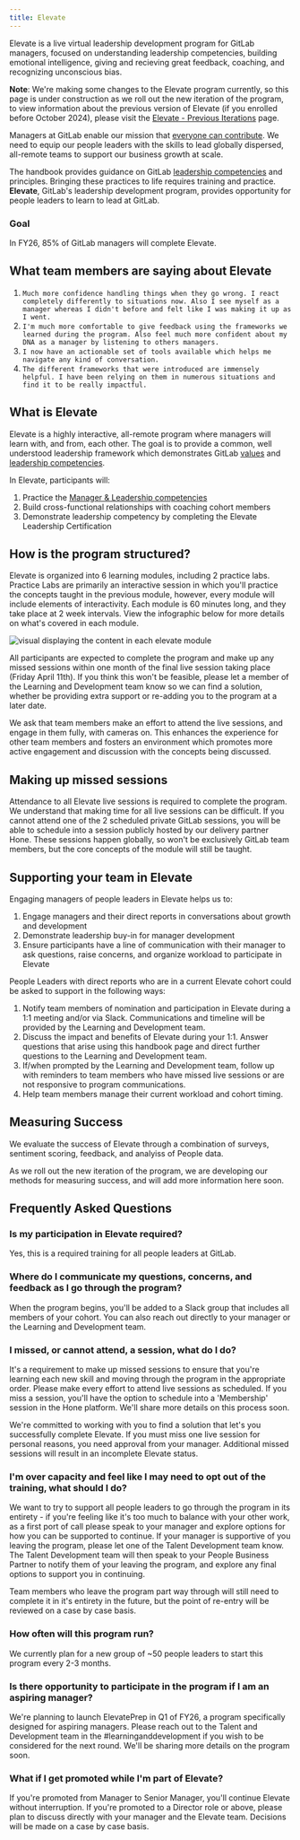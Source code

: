 ```yaml
---
title: Elevate
---
```


Elevate is a live virtual leadership development program for GitLab managers, focused on understanding leadership competencies, building emotional intelligence, giving and recieving great feedback, coaching, and recognizing unconscious bias.

**Note**: We're making some changes to the Elevate program currently, so this page is under construction as we roll out the new iteration of the program, to view information about the previous version of Elevate (if you enrolled before October 2024), please visit the [Elevate - Previous Iterations](./elevatev1.md) page.

Managers at GitLab enable our mission that [everyone can contribute](/handbook/company/mission/). We need to equip our people leaders with the skills to lead globally dispersed, all-remote teams to support our business growth at scale.

The handbook provides guidance on GitLab [leadership competencies](/handbook/people-group/competencies/#manager-and-leadership-competencies) and principles. Bringing these practices to life requires training and practice. **Elevate**, GitLab's leadership development program, provides opportunity for people leaders to learn to lead at GitLab.

### Goal

In FY26, 85% of GitLab managers will complete Elevate.

## What team members are saying about Elevate

1. `Much more confidence handling things when they go wrong. I react completely differently to situations now. Also I see myself as a manager whereas I didn't before and felt like I was making it up as I went.`
1. `I'm much more comfortable to give feedback using the frameworks we learned during the program. Also feel much more confident about my DNA as a manager by listening to others managers.`
1. `I now have an actionable set of tools available which helps me navigate any kind of conversation.`
1. `The different frameworks that were introduced are immensely helpful. I have been relying on them in numerous situations and find it to be really impactful.`

## What is Elevate

Elevate is a highly interactive, all-remote program where managers will learn with, and from, each other. The goal is to provide a common, well understood leadership framework which demonstrates GitLab [values](/handbook/values/) and [leadership competencies](/handbook/people-group/competencies/#manager-and-leadership-competencies).

In Elevate, participants will:

1. Practice the [Manager & Leadership competencies](/handbook/people-group/competencies/#manager-and-leadership-competencies)
1. Build cross-functional relationships with coaching cohort members
1. Demonstrate leadership competency by completing the Elevate Leadership Certification

## How is the program structured?

Elevate is organized into 6 learning modules, including 2 practice labs. Practice Labs are primarily an interactive session in which you'll practice the concepts taught in the previous module, however, every module will include elements of interactivity. Each module is 60 minutes long, and they take place at 2 week intervals. View the infographic below for more details on what's covered in each module.

![visual displaying the content in each elevate module](/images/handbook/people-group/elevatemoduleoverviews.png)

All participants are expected to complete the program and make up any missed sessions within one month of the final live session taking place (Friday April 11th). If you think this won't be feasible, please let a member of the Learning and Development team know so we can find a solution, whether be providing extra support or re-adding you to the program at a later date.

We ask that team members make an effort to attend the live sessions, and engage in them fully, with cameras on. This enhances the experience for other team members and fosters an environment which promotes more active engagement and discussion with the concepts being discussed.

## Making up missed sessions

Attendance to all Elevate live sessions is required to complete the program. We understand that making time for all live sessions can be difficult. If you cannot attend one of the 2 scheduled private GitLab sessions, you will be able to schedule into a session publicly hosted by our delivery partner Hone. These sessions happen globally, so won't be exclusively GitLab team members, but the core concepts of the module will still be taught.

## Supporting your team in Elevate

Engaging managers of people leaders in Elevate helps us to:

1. Engage managers and their direct reports in conversations about growth and development
1. Demonstrate leadership buy-in for manager development
1. Ensure participants have a line of communication with their manager to ask questions, raise concerns, and organize workload to participate in Elevate

People Leaders with direct reports who are in a current Elevate cohort could be asked to support in the following ways:

1. Notify team members of nomination and participation in Elevate during a 1:1 meeting and/or via Slack. Communications and timeline will be provided by the Learning and Development team.
1. Discuss the impact and benefits of Elevate during your 1:1. Answer questions that arise using this handbook page and direct further questions to the Learning and Development team.
1. If/when prompted by the Learning and Development team, follow up with reminders to team members who have missed live sessions or are not responsive to program communications.
1. Help team members manage their current workload and cohort timing.

## Measuring Success

We evaluate the success of Elevate through a combination of surveys, sentiment scoring, feedback, and analyiss of People data.

As we roll out the new iteration of the program, we are developing our methods for measuring success, and will add more information here soon.

## Frequently Asked Questions

### Is my participation in Elevate required?

Yes, this is a required training for all people leaders at GitLab.

### Where do I communicate my questions, concerns, and feedback as I go through the program?

When the program begins, you'll be added to a Slack group that includes all members of your cohort. You can also reach out directly to your manager or the Learning and Development team.

### I missed, or cannot attend, a session, what do I do?

It's a requirement to make up missed sessions to ensure that you're learning each new skill and moving through the program in the appropriate order. Please make every effort to attend live sessions as scheduled. If you miss a session, you'll have the option to schedule into a 'Membership' session in the Hone platform. We'll share more details on this process soon.

We're committed to working with you to find a solution that let's you successfully complete Elevate. If you must miss one live session for personal reasons, you need approval from your manager. Additional missed sessions will result in an incomplete Elevate status.

### I'm over capacity and feel like I may need to opt out of the training, what should I do?

We want to try to support all people leaders to go through the program in its entirety - if you're feeling like it's too much to balance with your other work, as a first port of call please speak to your manager and explore options for how you can be supported to continue. If your manager is supportive of you leaving the program, please let one of the Talent Development team know. The Talent Development team will then speak to your People Business Partner to notify them of your leaving the program, and explore any final options to support you in continuing.

Team members who leave the program part way through will still need to complete it in it's entirety in the future, but the point of re-entry will be reviewed on a case by case basis.

### How often will this program run?

We currently plan for a new group of ~50 people leaders to start this program every 2-3 months.

### Is there opportunity to participate in the program if I am an aspiring manager?

We're planning to launch ElevatePrep in Q1 of FY26, a program specifically designed for aspiring managers. Please reach out to the Talent and Development team in the #learninganddevelopment if you wish to be considered for the next round. We'll be sharing more details on the program soon.

### What if I get promoted while I'm part of Elevate?

If you're promoted from Manager to Senior Manager, you'll continue Elevate without interruption. If you're promoted to a Director role or above, please plan to discuss directly with your manager and the Elevate team. Decisions will be made on a case by case basis.
